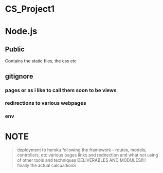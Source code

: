 # CS_Project1
# Node.js
## Public 
Contains the static files, the css etc
## gitignore
### pages or as i like to call them soon to be views
### redirections to various webpages
### env
# NOTE
> deployment to heroku
> following the framework - routes, models, controllers, etc
> various pages
> links and redirection and what not
> using of other tools  and techniques
> DELIVERABLES AND MODULES!!!!
> finally the actual calcualtionS
<!-- npm init, npm install express-!>
the tools to learn 
 figma, docker, sql
